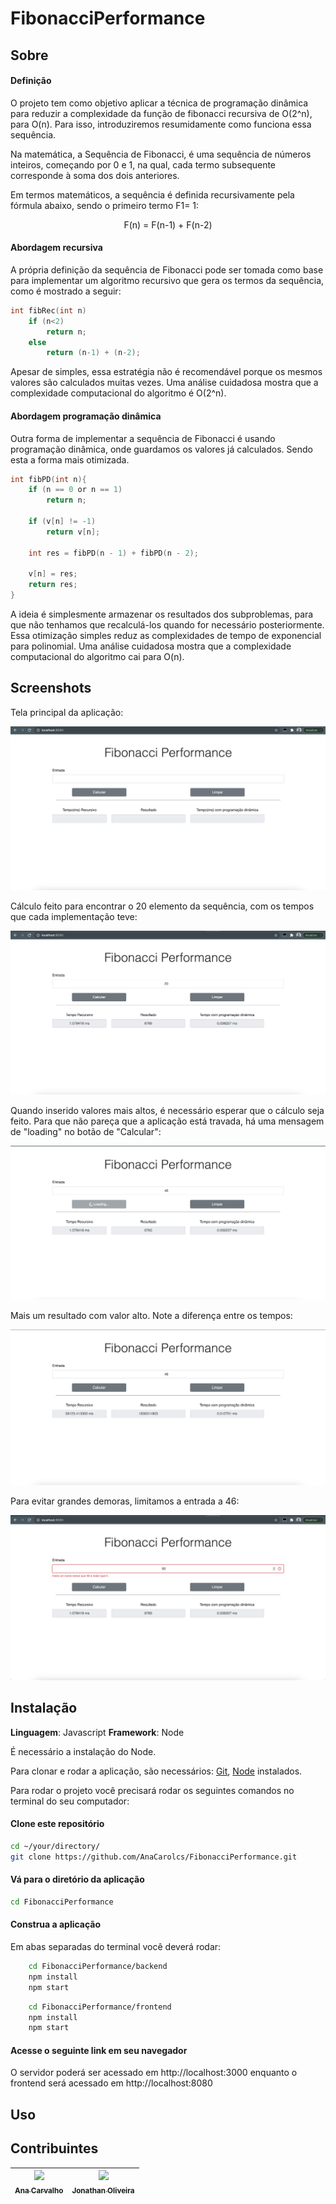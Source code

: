 # FibonacciPerformance

## Sobre 

#### Definição

O projeto tem como objetivo aplicar a técnica de programação dinâmica para reduzir a complexidade da função de fibonacci recursiva de O(2^n), para O(n). Para isso, introduziremos resumidamente como funciona essa sequência.

Na matemática, a Sequência de Fibonacci, é uma sequência de números inteiros, começando por 0 e 1, na qual, cada termo subsequente corresponde à soma dos dois anteriores. 

Em termos matemáticos, a sequência é definida recursivamente pela fórmula abaixo, sendo o primeiro termo F1= 1:

<p align="center">
F(n) = F(n-1) + F(n-2)
</p>

#### Abordagem recursiva

A própria definição da sequência de Fibonacci pode ser tomada como base para implementar um algoritmo recursivo que gera os termos da sequência, como é mostrado a seguir:

```c
int fibRec(int n)
    if (n<2)
        return n;
    else
        return (n-1) + (n-2);
```

Apesar de simples, essa estratégia não é recomendável porque os mesmos valores são calculados muitas vezes. Uma análise cuidadosa mostra que a complexidade computacional do algoritmo é O(2^n). 

#### Abordagem programação dinâmica

Outra forma de implementar a sequência de Fibonacci é usando programação dinâmica, onde guardamos os valores já calculados. Sendo esta a forma mais otimizada.

```c
int fibPD(int n){
    if (n == 0 or n == 1)
        return n;

    if (v[n] != -1)
        return v[n];

    int res = fibPD(n - 1) + fibPD(n - 2);

    v[n] = res;
    return res;
}
```

A ideia é simplesmente armazenar os resultados dos subproblemas, para que não tenhamos que recalculá-los quando for necessário posteriormente. Essa otimização simples reduz as complexidades de tempo de exponencial para polinomial. Uma análise cuidadosa mostra que a complexidade computacional do algoritmo cai para O(n). 

## Screenshots

Tela principal da aplicação:

<img src="./Media/img02.png">

Cálculo feito para encontrar o 20 elemento da sequência, com os tempos que cada implementação teve:

<img src="./Media/img03.png">

Quando inserido valores mais altos, é necessário esperar que o cálculo seja feito. Para que não pareça que a aplicação está travada, há uma mensagem de "loading" no botão de "Calcular":

<img src="./Media/img05.png">

Mais um resultado com valor alto. Note a diferença entre os tempos:

<img src="./Media/img01.png">

Para evitar grandes demoras, limitamos a entrada a 46:

<img src="./Media/img04.png">

## Instalação 

**Linguagem**: Javascript
**Framework**: Node

É necessário a instalação do Node.

Para clonar e rodar a aplicação, são necessários: [Git](https://git-scm.com), [Node](https://nodejs.org/pt-br/) instalados.

Para rodar o projeto você precisará rodar os seguintes comandos no terminal do seu computador:

#### Clone este repositório
```bash
cd ~/your/directory/
git clone https://github.com/AnaCarolcs/FibonacciPerformance.git
````

#### Vá para o diretório da aplicação
```bash
cd FibonacciPerformance
````

#### Construa a aplicação

Em abas separadas do terminal você deverá rodar:

``` bash
    cd FibonacciPerformance/backend 
    npm install
    npm start
```
``` bash
    cd FibonacciPerformance/frontend
    npm install
    npm start
```

#### Acesse o seguinte link em seu navegador

O servidor poderá ser acessado em http://localhost:3000 enquanto o frontend será acessado em http://localhost:8080

## Uso 


## Contribuintes 

[<img src="https://avatars2.githubusercontent.com/u/9967427?s=400&u=1d2d6cb30ebe846fe9a275e5be16c1ee8cbc07c8&v=4" width=115 > <br> <sub> Ana Carvalho </sub>](https://github.com/anacarolcs)|[<img src="https://avatars1.githubusercontent.com/u/50152184?s=460&u=9ca6d8aed6e77621e231c799a7c4d596c3565cd7&v=4" width=115 > <br> <sub> Jonathan Oliveira </sub>](https://github.com/Jonathan-Oliveira) |
| :---: | :---: |

